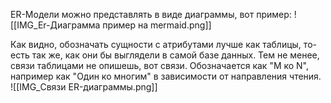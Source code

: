 ER-Модели можно представлять в виде диаграммы, вот пример:
![[IMG_Er-Диаграмма пример на mermaid.png]]

Как видно, обозначать сущности с атрибутами лучше как таблицы, то-есть так же, как они бы выглядели в самой базе данных. Тем не менее, связи таблицами не опишешь, вот связи. Обозначается как "M ко N", например как "Один ко многим" в зависимости от направления чтения.
![[IMG_Связи ER-диаграммы.png]]